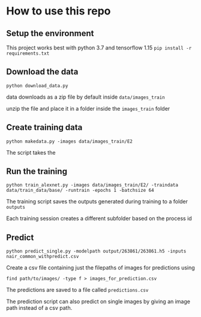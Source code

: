 # How to use this repo

## Setup the environment
This project works best with python 3.7 and tensorflow 1.15
```pip install -r requirements.txt```

## Download the data
```python download_data.py```

data downloads as a zip file by default inside `data/images_train`

unzip the file and place it in a folder inside the `images_train` folder

## Create training data

`python makedata.py -images data/images_train/E2`

The script takes the 

## Run the training

`python train_alexnet.py -images data/images_train/E2/ -traindata data/train_data/base/ -runtrain -epochs 1 -batchsize 64`

The training script saves the outputs generated during training to a folder `outputs`

Each training session creates a different subfolder based on the process id 

## Predict

```python predict_single.py -modelpath output/263861/263861.h5 -inputs nair_common_withpredict.csv```

Create a csv file containing just the filepaths of images for predictions using

```
find path/to/images/ -type f > images_for_prediction.csv
```

The predictions are saved to a file called `predictions.csv` 

The prediction script can also predict on single images by giving an image path instead of a csv path.

